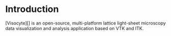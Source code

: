 
Introduction
============
[Visocyte][] is an open-source, multi-platform lattice light-sheet microscopy data visualization and analysis application based on VTK and ITK.

